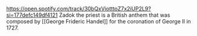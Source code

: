 https://open.spotify.com/track/30bQxViotttoZ7x2iUP2L9?si=177defc149df4121
Zadok the priest is a British anthem that was composed by [[George Frideric Handel]] for the coronation of George II in 1727.